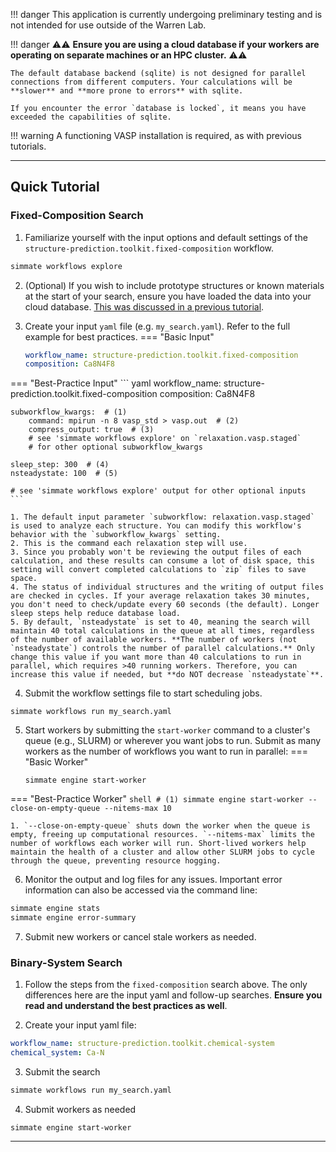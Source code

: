 !!! danger
    This application is currently undergoing preliminary testing and is not intended for use outside of the Warren Lab.

!!! danger
    :warning::warning: **Ensure you are using a cloud database if your workers are operating on separate machines or an HPC cluster.** :warning::warning:
    
    The default database backend (sqlite) is not designed for parallel connections from different computers. Your calculations will be **slower** and **more prone to errors** with sqlite.
    
    If you encounter the error `database is locked`, it means you have exceeded the capabilities of sqlite.

!!! warning
    A functioning VASP installation is required, as with previous tutorials.

-------------------------------------------------------------------------------

## Quick Tutorial


### Fixed-Composition Search

1) Familiarize yourself with the input options and default settings of the `structure-prediction.toolkit.fixed-composition` workflow.
``` bash
simmate workflows explore
```

2) (Optional) If you wish to include prototype structures or known materials at the start of your search, ensure you have loaded the data into your cloud database. 
[This was discussed in a previous tutorial](http://127.0.0.1:8000/getting_started/use_a_cloud_database/build_a_postgres_database/#vii-load-third-party-data).

3) Create your input `yaml` file (e.g. `my_search.yaml`). Refer to the full example for best practices.
=== "Basic Input"
    ``` yaml
    workflow_name: structure-prediction.toolkit.fixed-composition
    composition: Ca8N4F8
    ```
=== "Best-Practice Input"
    ``` yaml
    workflow_name: structure-prediction.toolkit.fixed-composition
    composition: Ca8N4F8
    
    subworkflow_kwargs:  # (1)
        command: mpirun -n 8 vasp_std > vasp.out  # (2)
        compress_output: true  # (3)
        # see 'simmate workflows explore' on `relaxation.vasp.staged`
        # for other optional subworkflow_kwargs
    
    sleep_step: 300  # (4)
    nsteadystate: 100  # (5)
    
    # see 'simmate workflows explore' output for other optional inputs
    ```

    1. The default input parameter `subworkflow: relaxation.vasp.staged` is used to analyze each structure. You can modify this workflow's behavior with the `subworkflow_kwargs` setting.
    2. This is the command each relaxation step will use.
    3. Since you probably won't be reviewing the output files of each calculation, and these results can consume a lot of disk space, this setting will convert completed calculations to `zip` files to save space.
    4. The status of individual structures and the writing of output files are checked in cycles. If your average relaxation takes 30 minutes, you don't need to check/update every 60 seconds (the default). Longer sleep steps help reduce database load.
    5. By default, `nsteadystate` is set to 40, meaning the search will maintain 40 total calculations in the queue at all times, regardless of the number of available workers. **The number of workers (not `nsteadystate`) controls the number of parallel calculations.** Only change this value if you want more than 40 calculations to run in parallel, which requires >40 running workers. Therefore, you can increase this value if needed, but **do NOT decrease `nsteadystate`**.

4) Submit the workflow settings file to start scheduling jobs.
``` shell
simmate workflows run my_search.yaml
```

5) Start workers by submitting the `start-worker` command to a cluster's queue (e.g., SLURM) or wherever you want jobs to run. Submit as many workers as the number of workflows you want to run in parallel:
=== "Basic Worker"
    ``` shell
    simmate engine start-worker
    ```
=== "Best-Practice Worker"
    ``` shell
    # (1)
    simmate engine start-worker --close-on-empty-queue --nitems-max 10
    ```
    
    1. `--close-on-empty-queue` shuts down the worker when the queue is empty, freeing up computational resources. `--nitems-max` limits the number of workflows each worker will run. Short-lived workers help maintain the health of a cluster and allow other SLURM jobs to cycle through the queue, preventing resource hogging.

6) Monitor the output and log files for any issues. Important error information can also be accessed via the command line:
``` bash
simmate engine stats
simmate engine error-summary
```

7) Submit new workers or cancel stale workers as needed.

### Binary-System Search

1. Follow the steps from the `fixed-composition` search above. The only differences here are the input yaml and follow-up searches. **Ensure you read and understand the best practices as well**.

2. Create your input yaml file:
``` yaml
workflow_name: structure-prediction.toolkit.chemical-system
chemical_system: Ca-N
```

3. Submit the search
``` bash
simmate workflows run my_search.yaml
```

4. Submit workers as needed
``` shell
simmate engine start-worker
```

-------------------------------------------------------------------------------